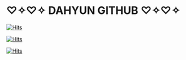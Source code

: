 # ♡✧♡✧ DAHYUN GITHUB ♡✧♡✧


[![Hits](https://hits.seeyoufarm.com/api/count/incr/badge.svg?url=https%3A%2F%2Fgithub.com%2FDahyun1016&count_bg=%23000000&title_bg=%23000000&icon=github.svg&icon_color=%23E7E7E7&title=DAHYUN&edge_flat=false)](https://hits.seeyoufarm.com)



[![Hits](https://hits.seeyoufarm.com/api/count/incr/badge.svg?url=https%3A%2F%2Fwww.notion.so%2FBlog-6cc3d91211e84c358dcb04adc65be593&count_bg=%23000000&title_bg=%23000000&icon=notion.svg&icon_color=%23E7E7E7&title=DAHYUN+NOTION%21&edge_flat=false)](https://hits.seeyoufarm.com)



[![Hits](https://hits.seeyoufarm.com/api/count/incr/badge.svg?si=PQbYnRKQSr4-vJzW&url=https%3A%2F%2Fyoutu.be%2FYDPBlzDPFLg&count_bg=%23FFFFFF&title_bg=%23FFAEE4&icon=youtubetv.svg&icon_color=%23E7E7E7&title=LOVE&edge_flat=false)](https://hits.seeyoufarm.com)

